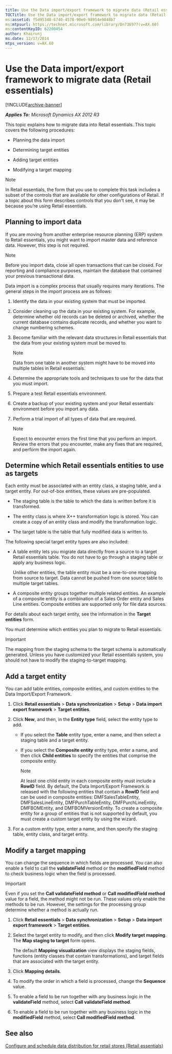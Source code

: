 ```yaml
---
title: Use the Data import/export framework to migrate data (Retail essentials)
TOCTitle: Use the Data import/export framework to migrate data (Retail essentials)
ms:assetid: f5d95348-6740-4578-90e0-98954e9848b7
ms:mtpsurl: https://technet.microsoft.com/library/Dn736977(v=AX.60)
ms:contentKeyID: 62200454
author: Khairunj
ms.date: 12/17/2014
mtps_version: v=AX.60
---
```


# Use the Data import/export framework to migrate data (Retail essentials) 


[!INCLUDE[archive-banner](includes/archive-banner.md)]


_**Applies To:** Microsoft Dynamics AX 2012 R3_

This topic explains how to migrate data into Retail essentials. This topic covers the following procedures:

  - Planning the data import

  - Determining target entities

  - Adding target entities

  - Modifying a target mapping


> [!NOTE]
> <P>In Retail essentials, the form that you use to complete this task includes a subset of the controls that are available for other configurations of Retail. If a topic about this form describes controls that you don't see, it may be because you’re using Retail essentials.</P>



## Planning to import data

If you are moving from another enterprise resource planning (ERP) system to Retail essentials, you might want to import master data and reference data. However, this step is not required.


> [!NOTE]
> <P>Before you import data, close all open transactions that can be closed. For reporting and compliance purposes, maintain the database that contained your previous transactional data.</P>



Data import is a complex process that usually requires many iterations. The general steps in the import process are as follows:

1.  Identify the data in your existing system that must be imported.

2.  Consider cleaning up the data in your existing system. For example, determine whether old records can be deleted or archived, whether the current database contains duplicate records, and whether you want to change numbering schemes.

3.  Become familiar with the relevant data structures in Retail essentials that the data from your existing system must be moved to.
    

    > [!NOTE]
    > <P>Data from one table in another system might have to be moved into multiple tables in Retail essentials.</P>



4.  Determine the appropriate tools and techniques to use for the data that you must import.

5.  Prepare a test Retail essentials environment.

6.  Create a backup of your existing system and your Retail essentials environment before you import any data.

7.  Perform a trial import of all types of data that are required.
    

    > [!NOTE]
    > <P>Expect to encounter errors the first time that you perform an import. Review the errors that you encounter, make any fixes that are required, and perform the import again.</P>



## Determine which Retail essentials entities to use as targets

Each entity must be associated with an entity class, a staging table, and a target entity. For out-of-box entities, these values are pre-populated.

  - The staging table is the table to which the data is written before it is transformed.

  - The entity class is where X++ transformation logic is stored. You can create a copy of an entity class and modify the transformation logic.

  - The target table is the table that fully modified data is written to.

The following special target entity types are also included:

  - A table entity lets you migrate data directly from a source to a target Retail essentials table. You do not have to go through a staging table or apply any business logic.
    
    Unlike other entities, the table entity must be a one-to-one mapping from source to target. Data cannot be pushed from one source table to multiple target tables.

  - A composite entity groups together multiple related entities. An example of a composite entity is a combination of a Sales Order entity and Sales Line entities. Composite entities are supported only for file data sources.

For details about each target entity, see the information in the **Target entities** form.

You must determine which entities you plan to migrate to Retail essentials.


> [!IMPORTANT]
> <P>The mapping from the staging schema to the target schema is automatically generated. Unless you have customized your Retail essentials system, you should not have to modify the staging-to-target mapping.</P>



## Add a target entity

You can add table entities, composite entities, and custom entities to the Data Import/Export Framework.

1.  Click **Retail essentials** \> **Data synchronization** \> **Setup** \> **Data import export framework** \> **Target entities**.

2.  Click **New**, and then, in the **Entity type** field, select the entity type to add.
    
      - If you select the **Table** entity type, enter a name, and then select a staging table and a target entity.
    
      - If you select the **Composite entity** entity type, enter a name, and then click **Child entities** to specify the entities that comprise the composite entity.
        

        > [!NOTE]
        > <P>At least one child entity in each composite entity must include a <STRONG>RowID</STRONG> field. By default, the Data Import/Export Framework is released with the following entities that contain a <STRONG>RowID</STRONG> field and can be used in composite entities: DMFSalesTableEntity, DMFSalesLineEntity, DMFPurchTableEntity, DMFPurchLineEntity, DMFBOMEntity, and DMFBOMVersionEntity. To create a composite entity for a group of entities that is not supported by default, you must create a custom target entity by using the wizard.</P>



3.  For a custom entity type, enter a name, and then specify the staging table, entity class, and target entity.

## Modify a target mapping

You can change the sequence in which fields are processed. You can also enable a field to call the **validateField** method or the **modifiedField** method to check business logic when the field is processed.


> [!IMPORTANT]
> <P>Even if you set the <STRONG>Call validateField method</STRONG> or <STRONG>Call modifiedField method</STRONG> value for a field, the method might not be run. These values only enable the methods to be run. However, the settings for the processing group determine whether a method is actually run.</P>



1.  Click **Retail essentials** \> **Data synchronization** \> **Setup** \> **Data import export framework** \> **Target entities**.

2.  Select the target entity to modify, and then click **Modify target mapping**. The **Map staging to target** form opens.
    
    The default **Mapping visualization** view displays the staging fields, functions (entity classes that contain transformations), and target fields that are associated with the target entity.

3.  Click **Mapping details**.

4.  To modify the order in which a field is processed, change the **Sequence** value.

5.  To enable a field to be run together with any business logic in the **validateField** method, select **Call validateField method**.

6.  To enable a field to be run together with any business logic in the **modifiedField** method, select **Call modifiedField method**.

## See also

[Configure and schedule data distribution for retail stores (Retail essentials)](configure-and-schedule-data-distribution-for-retail-stores-retail-essentials.md)

  


